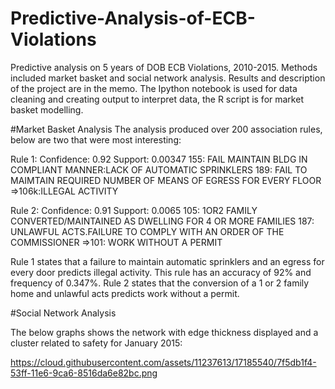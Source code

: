 # Predictive-Analysis-of-ECB-Violations

Predictive analysis on 5 years of DOB ECB Violations, 2010-2015. Methods included market basket and social network analysis. Results and description of the project are in the memo. The Ipython notebook is used for data cleaning and creating output to interpret data, the R script is for market basket modelling.

#Market Basket Analysis
The analysis produced over 200 association rules, below are two that were most interesting:

Rule 1: Confidence: 0.92 Support: 0.00347 
155: FAIL MAINTAIN BLDG IN COMPLIANT MANNER:LACK OF AUTOMATIC SPRINKLERS
189: FAIL TO MAIMTAIN REQUIRED NUMBER OF MEANS OF EGRESS FOR EVERY FLOOR
=>106k:ILLEGAL ACTIVITY

Rule 2: Confidence: 0.91 Support: 0.0065 
105: 1OR2 FAMILY CONVERTED/MAINTAINED AS DWELLING FOR 4 OR MORE FAMILIES
187: UNLAWFUL ACTS.FAILURE TO COMPLY WITH AN ORDER OF THE COMMISSIONER
=>101: WORK WITHOUT A PERMIT

Rule 1 states that a failure to maintain automatic sprinklers and an egress for every door predicts illegal activity. This rule has an accuracy of 92% and frequency of 0.347%. Rule 2 states that the conversion of a 1 or 2 family home and unlawful acts predicts work without a permit. 



#Social Network Analysis

The below graphs shows the network with edge thickness displayed and a cluster related to safety for January 2015:

https://cloud.githubusercontent.com/assets/11237613/17185540/7f5db1f4-53ff-11e6-9ca6-8516da6e82bc.png
